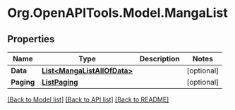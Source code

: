 # Org.OpenAPITools.Model.MangaList

## Properties

Name | Type | Description | Notes
------------ | ------------- | ------------- | -------------
**Data** | [**List&lt;MangaListAllOfData&gt;**](MangaListAllOfData.md) |  | [optional] 
**Paging** | [**ListPaging**](ListPaging.md) |  | [optional] 

[[Back to Model list]](../README.md#documentation-for-models) [[Back to API list]](../README.md#documentation-for-api-endpoints) [[Back to README]](../README.md)

